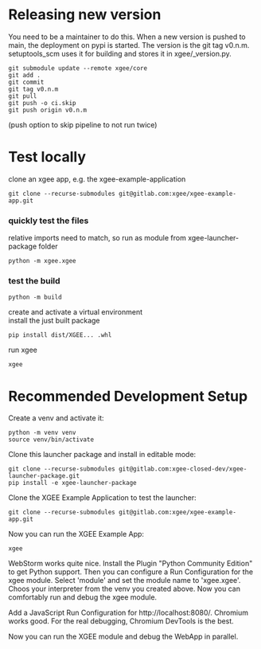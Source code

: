 # Releasing new version
You need to be a maintainer to do this. When a new version is pushed to main, the deployment on pypi is started. 
The version is the git tag v0.n.m. setuptools_scm uses it for building and stores it in xgee/_version.py.
```
git submodule update --remote xgee/core
git add .
git commit
git tag v0.n.m
git pull
git push -o ci.skip
git push origin v0.n.m
```
(push option to skip pipeline to not run twice)

# Test locally
clone an xgee app, e.g. the xgee-example-application
```
git clone --recurse-submodules git@gitlab.com:xgee/xgee-example-app.git
```

### quickly test the files
relative imports need to match, so run as module from xgee-launcher-package folder
```
python -m xgee.xgee
```

### test the build

```
python -m build
```
create and activate a virtual environment  
install the just built package
```
pip install dist/XGEE... .whl
```
run xgee
```
xgee
```

# Recommended Development Setup
Create a venv and activate it:
```
python -m venv venv
source venv/bin/activate
```
Clone this launcher package and install in editable mode:
```
git clone --recurse-submodules git@gitlab.com:xgee-closed-dev/xgee-launcher-package.git
pip install -e xgee-launcher-package
```
Clone the XGEE Example Application to test the launcher:
```
git clone --recurse-submodules git@gitlab.com:xgee/xgee-example-app.git
```
Now you can run the XGEE Example App:
```
xgee
```

WebStorm works quite nice. Install the Plugin "Python Community Edition" to get Python support.
Then you can configure a Run Configuration for the xgee module. Select 'module' and set the module name to 'xgee.xgee'.
Choos your interpreter from the venv you created above.
Now you can comfortably run and debug the xgee module.

Add a JavaScript Run Configuration for http://localhost:8080/. Chromium works good. For the real debugging, Chromium DevTools is the best.

Now you can run the XGEE module and debug the WebApp in parallel.

